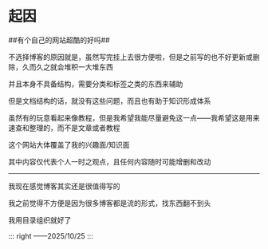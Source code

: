 # 起因

##有个自己的网站超酷的好吗##

不选择博客的原因就是，虽然写完挂上去很方便啦，但是之前写的也不好更新或删除，久而久之就会堆积一大堆东西

并且本身不具备结构，需要分类和标签之类的东西来辅助

但是文档结构的话，就没有这些问题，而且也有助于知识形成体系

虽然有的玩意看起来像教程，但是我希望我能尽量避免这一点——我希望这是用来速查和整理的，而不是文章或者教程

这个网站大体覆盖了我的兴趣面/知识面

其中内容仅代表个人一时之观点，且任何内容随时可能增删和改动

---

我现在感觉博客其实还是很值得写的

我之前觉得不方便是因为很多博客都是流的形式，找东西翻不到头

我用目录组织就好了

::: right
——2025/10/25
:::